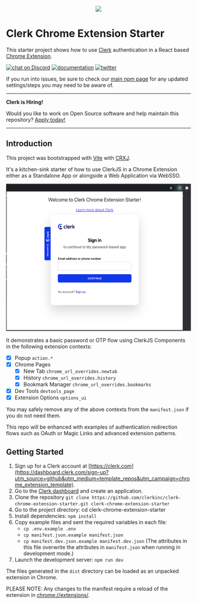 <p align="center">
  <a href="https://clerk.com?utm_source=github&utm_medium=clerk_expo" target="_blank">
    <picture>
      <source media="(prefers-color-scheme: dark)" srcset="./public/clerk-logo-dark.png">
      <img src="./public/clerk-logo-light.png" height="64">
    </picture>
  </a>
  <br />
</p>

# Clerk Chrome Extension Starter

This starter project shows how to use [Clerk](https://www.clerk.dev/?utm_source=github&utm_medium=starter_repos&utm_campaign=chrome_extension_start) authentication in a React based [Chrome Extension](https://developer.chrome.com/docs/extensions/).

[![chat on Discord](https://img.shields.io/discord/856971667393609759.svg?logo=discord)](https://discord.com/invite/b5rXHjAg7A)
[![documentation](https://img.shields.io/badge/documentation-clerk-green.svg)](https://docs.clerk.dev)
[![twitter](https://img.shields.io/twitter/follow/ClerkDev?style=social)](https://twitter.com/intent/follow?screen_name=ClerkDev)

If you run into issues, be sure to check our [main npm page](https://www.npmjs.com/package/@clerk/chrome-extension) for any updated settings/steps you may need to be aware of.

---

**Clerk is Hiring!**

Would you like to work on Open Source software and help maintain this repository? [Apply today!](https://apply.workable.com/clerk-dev/)

---

## Introduction

This project was bootstrapped with [Vite](https://vitejs.dev/) with [CRXJ](https://crxjs.dev/vite-plugin/).

It's a kitchen-sink starter of how to use ClerkJS in a Chrome Extension either as a Standalone App or alongside a Web Application via WebSSO.

<img src="./demo.png" height="400">

It demonstrates a basic password or OTP flow using ClerkJS Components in the following extension contexts:

- [x] Popup `action.*`
- [x] Chrome Pages
  - [x] New Tab `chrome_url_overrides.newtab`
  - [x] History `chrome_url_overrides.history`
  - [x] Bookmark Manager `chrome_url_overrides.bookmarks`
- [x] Dev Tools `devtools_page`
- [x] Extension Options `options_ui`

You may safely remove any of the above contexts from the `manifest.json` if you do not need them.

This repo will be enhanced with examples of authentication redirection flows such as OAuth or Magic Links and advanced extension patterns.

## Getting Started

1. Sign up for a Clerk account at [https://clerk.com](https://dashboard.clerk.com/sign-up?utm_source=github&utm_medium=template_repos&utm_campaign=chrome_extension_template).
2. Go to the [Clerk dashboard](https://dashboard.clerk.com?utm_source=github&utm_medium=template_repos&utm_campaign=chrome_extension_template) and create an application.
3. Clone the repository `git clone https://github.com/clerkinc/clerk-chrome-extension-starter.git clerk-chrome-extension-starter`
4. Go to the project directory: cd clerk-chrome-extension-starter
5. Install dependencies: `npm install`
6. Copy example files and sent the required variables in each file:
   - `cp .env.example .env`
   - `cp manifest.json.example manifest.json`
   - `cp manifest.dev.json.example manifest.dev.json` (The attributes in this file overwrite the attributes in `manifest.json` when running in development mode.)
7. Launch the development server: `npm run dev`

The files generated in the `dist` directory can be loaded as an unpacked extension in Chrome.

PLEASE NOTE: Any changes to the manifest require a reload of the extension in [chrome://extensions/](chrome://extensions/).
